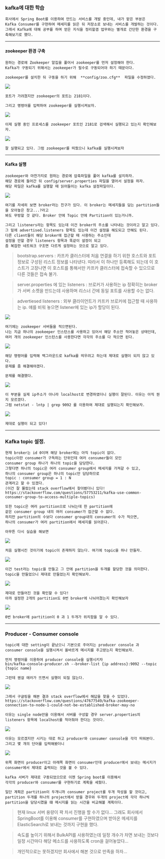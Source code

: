 ### kafka에 대한 학습
    회사에서 Spring Boot를 이용하여 만드는 서비스를 개발 중인데, 내가 맡은 부분은
    Kafka Consumer를 구현하여 메세지를 읽은 뒤 저장소로 보내는 서비스를 개발하는 것이다.
    그래서 Kafka에 대해 공부를 하며 얻은 지식을 정리할겸 업무와는 별개로 간단한 환경을 구축해보기로 했다.
    
------------------------------------------------------------------------------------
#### zookeeper 환경 구축
    원하는 경로에 Zookeeper 알집을 풀어서 zookeeper를 먼저 설정해야 한다. 
    Kafka가 구동되기 위해서는 zookeeper가 필수로 구동되어야 하기 때문이다.
    
    zookeeper를 설치한 뒤 구동을 하기 위해  **config/zoo.cfg**  파일을 수정하였다.
    
<img src="/image/zookeeper setting.png"></img>

    포트가 가려졌지만 zookeeper의 포트는 2181이다.
    
    그리고 명령어를 입력하여 zookeeper를 실행시켜보자.
<img src="/image/zookeeper start.png"></img>

    이제 실행 중인 프로세스를 zookeeper 포트인 2181로 검색해서 실행되고 있는지 확인해보자.
<img src="/image/zookeeper port.png"></img>

    잘 실행되고 있다. 그럼 zookeeper를 띄웠으니 kafka를 실행시켜보자
-----------------------------------------------------------------------------------
#### Kafka 실행
    zookeeper와 마찬가지로 원하는 경로에 압축파일을 풀어 kafka를 설치하자.
    해당 경로에 들어간 뒤 config/server.properties 파일을 열어서 설정을 하자.
    해당 파일은 kafka를 실행할 때 읽어들이는 kafka 설정파일이다.
<img src="/image/kafka server.png"></img>

    여기를 자세히 보면 broker라는 친구가 있다. 이 broker는 메세지들을 담는 partition들을 모아놓은 창고...?라고
    봐도 무방할 것 같다. Broker 안에 Topic 안에 Partition이 있는거니까.
    
    그리고 listeners라는 항목도 있는데 이건 broker의 주소를 나타내는 것이라고 알고 있다.
    그 밑에 advertised.listeners 항목도 있는데 이건 설정을 해도되고 안해도 된다. 
    다른 client들이 해당 broker에 접근할 때 사용하는 주소인데
    설정을 안할 경우 listeners 항목과 똑같이 설정이 되고 
    좀 복잡한 네트워크 구조면 다르게 설정하는 것으로 알고 있다.
    
> bootstrap.servers : 카프카 클러스터에 처음 연결을 하기 위한 호스트와 포트 정보로 구성된 리스트 정보를
> 나타낸다. 따라서 이 하나만 등록해도 되는데 이 호스트가 고장나면 이 호스트를 통해서만 카프카 클러스터에
> 접속할 수 있으므로 다른 것들은 접속 불가.

> server.properties 에 있는 listeners : 브로커가 사용하는 ip 정확히는 broker가 서버 소켓을 만드는데 
> 사용하며 리스너 간에 동일 포트를 사용할 수는 없다.

> advertiesed listeners : 외부 클라이언트가 카프카 브로커에 접근할 때 사용하는 ip. 얘를 비워 놓으면 
> listener에 있는 ip가 할당이 된다.

<img src="/image/kafka server zookeeper.png"></img>
    
    
    여기에는 zookeeper 서버들을 적으면된다. 
    나는 지금 하나의 zookeeper 인스턴스를 사용하고 있어서 해당 주소만 적어놓은 상태인데, 
    여러 개의 zookeeper 인스턴스를 사용한다면 각각의 주소를 다 적으면 된다.
    
<img src="/image/kafka daemon.png"></img>

    해당 명령어를 입력해 백그라운드로 kafka를 띄우려고 하는데 제대로 실행이 되지 않고 있다.
    문제를 좀 해결해야겠다.

    문제를 해결했다.
<img src="/image/kafka zookeeper fix.png"></img>

    이 부분을 실제 ip주소가 아니라 localhost로 변경하였더니 실행이 잘된다. 이유는 아직 뭔지 모르겠다.
    그럼 netstat - lntp | grep 9092 를 이용하여 제대로 실행되는지 확인해보자.
<img src="/image/kafka success.png"></img>

    제대로 실행이 되고 있다!
---------------------------------------------------------------------------------------
### Kafka topic 설정.
    현재 broker는 id 0이며 해당 broker에는 아직 topic이 없다. 
    topic이란 consumer가 구독하는 단위인데 여러 consumer들이 모인 
    consumer group 하나가 하나의 topic을 담당한다. 
    그렇다면 하나의 topic은 여러 consumer group에서 메세지를 가져갈 수 있고,
    하나의 consumer group은 하나의 topic만 담당하므로
    topic : consumer group = 1 : N 
    관계라고 할 수 있겠다.
    (이건 잘 몰랐는데 stack overflow에서 찾아봤더니 있다!
    https://stackoverflow.com/questions/57753211/kafka-use-common-consumer-group-to-access-multiple-topics)
    
    또한 topic은 여러 partition으로 나뉘는데 한 partition에 
    같은 consumer group 내의 여러 consumer가 접근할 수 없다.
    하지만 partition의 수보다 consumer group내의 consumer의 수가 적으면,
    하나의 consumer가 여러 partition에서 메세지를 읽어온다.
    
    아무튼 다시 실습을 해보면
<img src="/image/topic initial.png"></img>
    
    처음 실행시킨 것이기에 topic이 존재하지 않는다. 여기에 topic을 하나 만들자.
<img src="/image/topic create.png"></img>
    
    이건 test라는 topic을 만들고 그 안에 partition을 두개를 할당한 것을 의미한다.
    topic을 만들었으니 제대로 만들었는지 확인해보자.
    
<img src="/image/topic check.png"></img>
    
    제대로 만들어진 것을 확인할 수 있다!
    아까 설정한 2개의 partition도 0번 broker에 나뉘어졌는지 확인해보자
    
<img src="/image/partition check.png"></img>

    0번 broker에 partition이 0 과 1 두개가 위치함을 알 수 있다.
    
--------------------------------------------------------------------------------------------------------------
### Producer - Consumer console 

    topic에 대한 setting이 끝났으니 기본으로 주어지는 producer console 과
    consumer console을 실행시켜서 올바르게 메시지를 주고받는지 확인해보자.
    
    먼저 명령어를 이용하여 producer console을 실행시키자
    bin/kafka-console-producer.sh --broker-list {ip address}:9092 --topic {topic name}
    
    그런데 웬걸 에러가 뜨면서 실행이 되질 않는다.
<img src="/image/producer error.png"></img>

    그래서 구글링을 해본 결과 stack overflow에서 해답을 찾을 수 있었다.
    https://stackoverflow.com/questions/47677549/kafka-zookeeper-connection-to-node-1-could-not-be-established-broker-may-no
    
    이유는 single node만을 이용해서 서버를 구성할 경우 server.properties의
    listeners 항목에 localhost를 적어줘야 한다는 것이다.
    
<img src="/image/kafka re setting.png"></img>
    
    이유는 모르겠지만 시키는 대로 하고 producer와 consumer console을 각각 띄워본다.
    그리고 몇 개의 단어를 입력해봤더니
<img src="/image/comm success2.png"></img>
    
    위쪽 화면이 producer이고 아래쪽 화면이 consumer인데 producer에서 보내는 메시지가
    consumer에서 제대로 출력되는 것을 볼 수 있다.
    
    kafka 서버가 제대로 구동되었으므로 이젠 Spring boot를 이용해서 
    각각의 producer와 consumer를 구현하기로 계획을 세웠다.
    
    일단 계획은 partition이 두개니까 consumer project를 두개 작성을 할 것이고, 
    partition 두개를 하나의 project에서 받을 경우와 두개의 project에 각각 하나씩
    partition을 담당시켰을 떄 메시지를 읽는 시간을 비교해볼 계획이다.
> 현재 linux 서버 용량이 꽉 차서 진행을 할 수가 없다... 그래도 회사에서 
> SpringBoot를 이용해 consumer를 구현하였으며 받아온 메세지를 ElasticSearch로
> 보내는 것까지 구현을 했다. 

> 속도를 높이기 위해서 BulkAPI를 사용하였는데 일정 개수가 차면 보내는 것보다 
> 일정 시간마다 해당 메소드를 사용하도록 cron을 걸어놓았다...

> 개인적으로는 못하겠지만 회사에서 해본 것으로 만족을 하자... 
